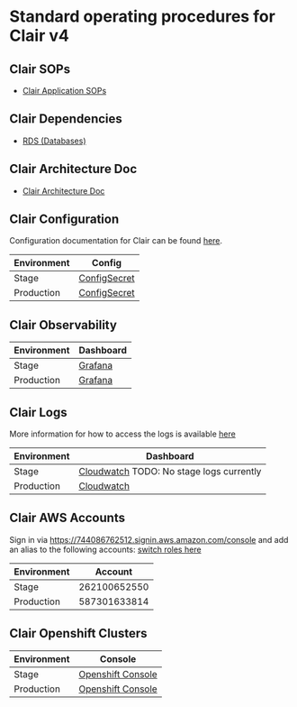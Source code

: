 # Standard operating procedures for Clair v4

## Clair SOPs

- [Clair Application SOPs](sops/README.md)

## Clair Dependencies

- [RDS (Databases)](services/database.md)


## Clair Architecture Doc

- [Clair Architecture Doc](clair.md)

## Clair Configuration

Configuration documentation for Clair can be found [here](https://pkg.go.dev/github.com/quay/clair/config).

| Environment | Config |
| --- | --- |
|Stage|[ConfigSecret](../../resources/clair/stage/clair-config-secret.yaml)|
|Production|[ConfigSecret](../../resources/clair/production/clair-config-secret.yaml)|


## Clair Observability

| Environment | Dashboard |
| --- | --- |
|Stage|[Grafana](https://grafana.app-sre.devshift.net/d/I1JBFlRnz/clair-v4?orgId=1&var-rate=1m&var-dbquantile=0.95&var-apiquantile=0.20&var-datasource=app-sre-stage-01-prometheus)|
|Production|[Grafana](https://grafana.app-sre.devshift.net/d/I1JBFlRnz/clair-v4?orgId=1&var-rate=1m&var-dbquantile=0.95&var-apiquantile=0.20&var-datasource=clairp01ue1-prometheus)|


## Clair Logs

More information for how to access the logs is available [here](../../FAQ.md#get-access-to-cluster-logs-via-log-forwarding)

| Environment | Dashboard |
| --- | --- |
|Stage|[Cloudwatch](https://console.aws.amazon.com/cloudwatch/home?region=us-east-1#logsV2:logs-insights) TODO: No stage logs currently|
|Production|[Cloudwatch](https://console.aws.amazon.com/cloudwatch/home?region=us-east-1#logsV2:logs-insights$3FqueryDetail$3D$257E$2528end$257E0$257Estart$257E-3600$257EtimeType$257E$2527RELATIVE$257Eunit$257E$2527seconds$257EeditorString$257E$2527fields*20*40timestamp*2c*20message*0a*7c*20sort*20*40timestamp*20desc$257EisLiveTail$257Efalse$257EqueryId$257E$25276acd1ca6-d748-4f9a-8bb7-cbcc4b738bee$257Esource$257E$2528$257E$2527clairp01ue1-4lbp9.application$2529$2529)|

## Clair AWS Accounts

 Sign in via https://744086762512.signin.aws.amazon.com/console and add an alias to the following accounts: [switch roles here](https://gitlab.cee.redhat.com/service/app-interface-output/-/blob/master/ocm-aws-infrastructure-access-switch-role-links.md)

| Environment | Account |
| --- | --- |
|Stage|262100652550|
|Production|587301633814|

## Clair Openshift Clusters

| Environment | Console |
| --- | --- |
|Stage|[Openshift Console](https://console-openshift-console.apps.app-sre-stage-0.k3s7.p1.openshiftapps.com/k8s/cluster/projects/clair-stage)|
|Production|[Openshift Console](https://console-openshift-console.apps.clairp01ue1.qtmm.p1.openshiftapps.com/k8s/cluster/projects/clair-production)|

